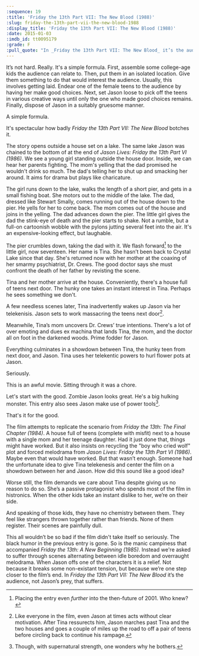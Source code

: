 ```yaml
---
:sequence: 19
:title: 'Friday the 13th Part VII: The New Blood (1988)'
:slug: friday-the-13th-part-vii-the-new-blood-1988
:display_title: 'Friday the 13th Part VII: The New Blood (1988)'
:date: 2015-01-03
:imdb_id: tt0095179
:grade: F
:pull_quote: "In _Friday the 13th Part VII: The New Blood_ it’s the audience, not Jason’s prey that suffers."
---
```

It’s not hard. Really. It's a simple formula. First, assemble some college-age kids the audience can relate to. Then, put them in an isolated location. Give them something to do that would interest the audience. Usually,  this involves getting laid.  Endear one of the female teens to the audience by having her make good choices. Next, set Jason loose to pick off the teens in various creative ways until only the one who made good choices remains. Finally, dispose of Jason in a suitably gruesome manner.

A simple formula. 

It's spectacular how badly _Friday the 13th Part VII: The New Blood_ botches it.

The story opens outside a house set on a lake. The same lake Jason was chained to the bottom of at the end of _Jason Lives: Friday the 13th Part VI (1986)_. We see a young girl standing outside the house door. Inside, we can hear her parents fighting. The mom's yelling that the dad promised he wouldn't drink so much. The dad's telling her to shut up and smacking her around. It aims for drama but plays like charicature.

The girl runs down to the lake, walks the length of a short pier, and gets in a small fishing boat. She motors out to the middle of the lake. The dad, dressed like Stewart Smally, comes running out of the house down to the pier. He yells for her to come back. The mom comes out of the house and joins in the yelling. The dad advances down the pier. The little girl gives the dad the stink-eye of death and the pier starts to shake. Not a rumble, but a full-on cartoonish wobble with the pylons jutting several feet into the air. It's an expensive-looking effect, but laughable.

The pier crumbles down, taking the dad with it. We flash forward[^1] to the little girl, now seventeen. Her name is Tina. She hasn’t been back to Crystal Lake since that day. She's returned now with her mother at the coaxing of her smarmy psychiatrist, Dr. Crews. The good doctor says she must confront the death of her father by revisting the scene.

Tina and her mother arrive at the house. Conveniently, there's a house full of teens next door. The hunky one takes an instant interest in Tina. Perhaps he sees something we don't.

A few needless scenes later, Tina inadvertently wakes up Jason via her telekenisis. Jason sets to work massacring the teens next door[^2]. 

Meanwhile, Tina’s mom uncovers Dr. Crews’ true intentions. There's a lot of over emoting and dues ex machina that lands Tina, the mom, and the doctor all on foot in the darkened woods. Prime fodder for Jason.

Everything culminates in a showdown between Tina, the hunky teen from next door, and Jason. Tina uses her telekentic powers to hurl flower pots at Jason. 

Seriously.

This is an awful movie. Sitting through it was a chore. 

Let's start with the good. Zombie Jason looks great. He's a big hulking monster. This entry also sees Jason make use of power tools[^3]. 

That's it for the good.

The film attempts to replicate the scenario from _Friday the 13th: The Final Chapter (1984)_. A house full of teens (complete with misfit) next to a house with a single mom and her teenage daughter. Had it just done that, things might have worked. But it also insists on recycling the "boy who cried wolf" plot and forced melodrama from _Jason Lives: Friday the 13th Part VI (1986)_. Maybe even that would have worked. But that wasn’t enough. Someone had the unfortunate idea to give Tina telekenesis and center the film on a showdown between her and Jason. How did this sound like a good idea?

Worse still, the film demands we care about Tina despite giving us no reason to do so. She’s a passive protagonist who spends most of the film in histronics. When the other kids take an instant dislike to her, we’re on their side.

And speaking of those kids, they have no chemistry between them. They feel like strangers thrown together rather than friends. None of them register. Their scenes are painfully dull.

This all wouldn’t be so bad if the film didn't take itself so seriously. The black humor in the previous entry is gone. So is the manic campiness that accompanied _Friday the 13th: A New Beginning (1985)_. Instead we're asked to suffer through scenes alternating between idle boredom and overraught melodrama. When Jason offs one of the characters it is a relief. Not because it breaks some non-existant tension, but because we’re one step closer to the film’s end. In _Friday the 13th Part VII: The New Blood_ it’s the audience, not Jason’s prey, that suffers.

[^1]: Placing the entry even _further_ into the then-future of 2001. Who knew?

[^2]: Like everyone in the film, even Jason at times acts without clear motivation. After Tina ressurects him, Jason marches past Tina and the two houses and goes a couple of miles up the road to off a pair of teens before circling back to continue his rampage. 

[^3]: Though, with supernatural strength, one wonders why he bothers.



